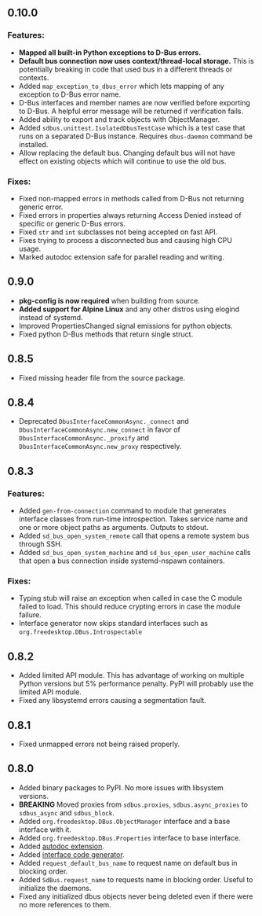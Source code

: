 ## 0.10.0

### Features:

* **Mapped all built-in Python exceptions to D-Bus errors.**
* **Default bus connection now uses context/thread-local storage.** This is potentially
  breaking in code that used bus in a different threads or contexts.
* Added `map_exception_to_dbus_error` which lets mapping of any exception to D-Bus
  error name.
* D-Bus interfaces and member names are now verified before exporting to D-Bus.
  A helpful error message will be returned if verification fails.
* Added ability to export and track objects with ObjectManager.
* Added `sdbus.unittest.IsolatedDbusTestCase` which is a test case that
  runs on a separated D-Bus instance. Requires `dbus-daemon` command be installed.
* Allow replacing the default bus. Changing default bus will not have effect on
  existing objects which will continue to use the old bus.

### Fixes:

* Fixed non-mapped errors in methods called from D-Bus not returning generic
  error.
* Fixed errors in properties always returning Access Denied instead of specific
  or generic D-Bus errors.
* Fixed `str` and `int` subclasses not being accepted on fast API.
* Fixes trying to process a disconnected bus and causing high CPU usage.
* Marked autodoc extension safe for parallel reading and writing.

## 0.9.0

* **pkg-config is now required** when building from source.
* **Added support for Alpine Linux** and any other distros using elogind instead of systemd.
* Improved PropertiesChanged signal emissions for python objects.
* Fixed python D-Bus methods that return single struct.

## 0.8.5

* Fixed missing header file from the source package.

## 0.8.4

* Deprecated `DbusInterfaceCommonAsync._connect` and `DbusInterfaceCommonAsync.new_connect` in favor
  of `DbusInterfaceCommonAsync._proxify` and `DbusInterfaceCommonAsync.new_proxy` respectively.

## 0.8.3

### Features:

* Added `gen-from-connection` command to module that generates interface
  classes from run-time introspection. Takes service name and one or
  more object paths as arguments. Outputs to stdout.
* Added `sd_bus_open_system_remote` call that opens a remote system bus
  through SSH.
* Added `sd_bus_open_system_machine` and `sd_bus_open_user_machine` calls
  that open a bus connection inside systemd-nspawn containers.

### Fixes:

* Typing stub will raise an exception when called in case the C module failed
  to load. This should reduce crypting errors in case the module failure.
* Interface generator now skips standard interfaces such as
  `org.freedesktop.DBus.Introspectable`

## 0.8.2

* Added limited API module.
  This has advantage of working on multiple Python versions but 5% performance penalty.
  PyPI will probably use the limited API module.
* Fixed any libsystemd errors causing a segmentation fault.

## 0.8.1

* Fixed unmapped errors not being raised properly.

## 0.8.0

* Added binary packages to PyPI. No more issues with libsystem versions.
* **BREAKING** Moved proxies from `sdbus.proxies`, `sdbus.async_proxies`
    to `sdbus_async` and `sdbus_block`.
* Added `org.freedesktop.DBus.ObjectManager` interface and a base interface with it.
* Added `org.freedesktop.DBus.Properties` interface to base interface.
* Added [autodoc extension](https://python-sdbus.readthedocs.io/en/latest/autodoc.html).
* Added [interface code generator](https://python-sdbus.readthedocs.io/en/latest/code_generator.html).
* Added `request_default_bus_name` to request name on default
    bus in blocking order.
* Added `SdBus.request_name` to requests name in blocking
    order. Useful to initialize the daemons.
* Fixed any initialized dbus objects never being deleted
    even if there were no more references to them.
